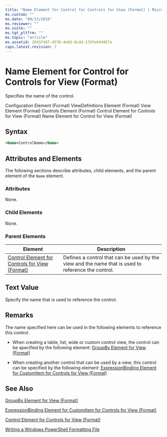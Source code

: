 ```yaml
---
title: "Name Element for Control for Controls for View (Format) | Microsoft Docs"
ms.custom: ""
ms.date: "09/13/2016"
ms.reviewer: ""
ms.suite: ""
ms.tgt_pltfrm: ""
ms.topic: "article"
ms.assetid: 26437467-d578-4e8d-8cdd-17dfe644957a
caps.latest.revision: 7
---
```

# Name Element for Control for Controls for View (Format)

Specifies the name of the control.

Configuration Element (Format)
ViewDefinitions Element (Format)
View Element (Format)
Controls Element (Format)
Control Element for Controls for View (Format)
Name Element for Control for View (Format)

## Syntax

```xml
<Name>ControlName</Name>
```

## Attributes and Elements

The following sections describe attributes, child elements, and the parent element of the `Name` element.

### Attributes

None.

### Child Elements

None.

### Parent Elements

|Element|Description|
|-------------|-----------------|
|[Control Element for Controls for View (Format)](./control-element-for-controls-for-view-format.md)|Defines a control that can be used by the view and the name that is used to reference the control.|

## Text Value

Specify the name that is used to reference the control.

## Remarks

The name specified here can be used in the following elements to reference this control.

- When creating a table, list, wide or custom control view, the control can be specified by the following element: [GroupBy Element for View (Format)](./groupby-element-for-view-format.md)

- When creating another control that can be used by a view, this control can be specified by the following element: [ExpressionBinding Element for CustomItem for Controls for View (Format)](./expressionbinding-element-for-customitem-for-controls-for-view-format.md)

## See Also

[GroupBy Element for View (Format)](./groupby-element-for-view-format.md)

[ExpressionBinding Element for CustomItem for Controls for View (Format)](./expressionbinding-element-for-customitem-for-controls-for-view-format.md)

[Control Element for Controls for View (Format)](./control-element-for-controls-for-view-format.md)

[Writing a Windows PowerShell Formatting File](./writing-a-powershell-formatting-file.md)
